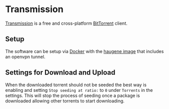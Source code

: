 # Transmission

[Transmission](https://transmissionbt.com/) is a free and cross-platform
[BitTorrent](/wiki/bittorrent.md) client.

## Setup

The software can be setup via [Docker](/wiki/docker.md) with the
[haugene image](./docker-images/haugene_-_transmission-openvpn.md) that
includes an openvpn tunnel.

## Settings for Download and Upload

When the downloaded torrent should not be seeded the best way is enabling and
setting `Stop seeding at ratio:` to `0` under `Torrents` in the settings.
This will stop the process of seeding once a package is downloaded allowing
other torrents to start downloading.
